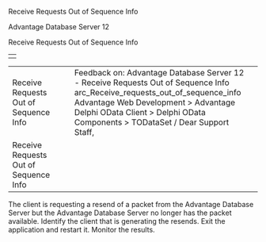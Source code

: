 Receive Requests Out of Sequence Info




Advantage Database Server 12  

Receive Requests Out of Sequence Info

|  |
| --- |
|  |

|  |  |  |  |  |
| --- | --- | --- | --- | --- |
| Receive Requests Out of Sequence Info |  |  | Feedback on: Advantage Database Server 12 - Receive Requests Out of Sequence Info arc\_Receive\_requests\_out\_of\_sequence\_info Advantage Web Development > Advantage Delphi OData Client > Delphi OData Components > TODataSet / Dear Support Staff, |  |
| Receive Requests Out of Sequence Info |  |  |  |  |

The client is requesting a resend of a packet from the Advantage Database Server but the Advantage Database Server no longer has the packet available. Identify the client that is generating the resends. Exit the application and restart it. Monitor the results.